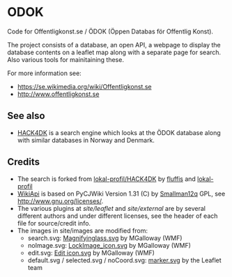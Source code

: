 ODOK
====

Code for Offentligkonst.se / ÖDOK (Öppen Databas för Offentlig Konst).

The project consists of a database, an open API, a webpage to display the database contents on a leaflet map along with a separate page for search. Also various tools for mainitaining these.

For more information see:

* https://se.wikimedia.org/wiki/Offentligkonst.se
* http://www.offentligkonst.se


## See also

* [HACK4DK](https://github.com/lokal-profil/HACK4DK) is a search engine which looks at the ÖDOK database along with similar databases in Norway and Denmark.


## Credits

* The search is forked from [lokal-profil/HACK4DK](https://github.com/lokal-profil/HACK4DK) by [fluffis](https://github.com/fluffis) and [lokal-profil](https://github.com/lokal-profil)
* [WikiApi](https://github.com/lokal-profil/ODOK/blob/master/tools/WikiApi.py) is based on PyCJWiki Version 1.31 (C) by [Smallman12q](https://en.wikipedia.org/wiki/User_talk:Smallman12q) GPL, see http://www.gnu.org/licenses/.
* The various plugins at *site/leaflet* and *site/external* are by several different authors and under different licenses, see the header of each file for source/credit info.
* The images in site/images are modified from:
  * search.svg: [Magnifyinglass.svg](https://commons.wikimedia.org/wiki/File:Magnifyinglass.svg) by MGalloway (WMF)
  * noImage.svg: [LockImage_icon.svg](https://commons.wikimedia.org/wiki/File:LockImage_icon.svg) by MGalloway (WMF)
  * edit.svg: [Edit icon.svg](https://commons.wikimedia.org/wiki/File:Edit_icon.svg) by MGalloway (WMF)
  * default.svg / selected.svg / noCoord.svg: [marker.svg](https://github.com/Leaflet/Leaflet/blob/master/src/images/marker.svg) by the Leaflet team
